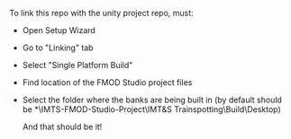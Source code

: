 To link this repo with the unity project repo, must:

- Open Setup Wizard
- Go to "Linking" tab
- Select "Single Platform Build"
- Find location of the FMOD Studio project files
- Select the folder where the banks are being built in (by default should be *\IMTS-FMOD-Studio-Project\IMT&S Trainspotting\Build\Desktop)

  And that should be it!
